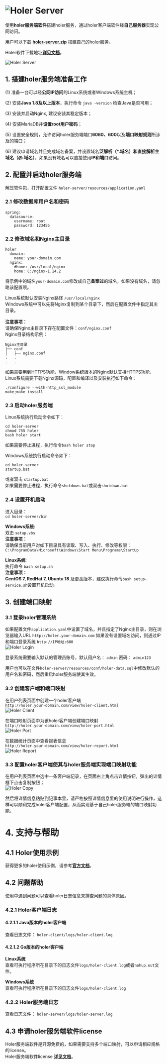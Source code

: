 # ![Holer Server](http://blog.wdom.net/upload/2019/11/v3sonj7kuogp1orspp1ek7t4jt.png)

使用**holer服务端软件**搭建holer服务，通过holer客户端软件经**自己服务器**实现公网访问。<br/>

用户可以下载 [**holer-server.zip**](https://github.com/wisdom-projects/holer-server/releases) 搭建自己的holer服务。<br/>

Holer软件下载地址[**详见文档**](https://github.com/wisdom-projects/holer/releases)。<br/>

![Holer Server](http://blog.wdom.net/upload/2019/04/pnlmngj08sh4eqv8fdb97oto0p.png)

## 1. 搭建holer服务端准备工作
(1) 准备一台可以经**公网IP访问**的Linux系统或者Windows系统主机；

(2) 安装**Java 1.8及以上版本**，执行命令 `java -version` 检查Java是否可用；

(3) 安装并启动Nginx, 建议安装其稳定版本；

(4) 安装MariaDB并**设置root用户密码**；

(5) 设置安全规则，允许访问holer服务端端口**6060、600**以及**端口映射规则**所涉及的端口；

(6) 建议申请域名并且完成域名备案，并设置域名**泛解析（*.域名）**和**直接解析主域名（@.域名）**，如果没有域名可以直接使用**IP和端口**访问。

## 2. 配置并启动holer服务端
解压软件包，打开配置文件 `holer-server/resources/application.yaml`

### 2.1 修改数据库用户名和密码

```
spring:
  datasource:
    username: root
    password: 123456
```

### 2.2 修改域名和Nginx主目录

```
holer
  domain:
    name: your-domain.com
  nginx:
    #home: /usr/local/nginx
    home: C:/nginx-1.14.2
```

将示例中的域名`your-domain.com`修改成自己**备案过**的域名，如果没有域名，请忽略该配置项。

Linux系统默认安装Nginx路径 `/usr/local/nginx` <br/>
Windows系统中可以先将Nginx复制到某个目录下，然后在配置文件中指定其主目录。<br/><br/>
**注意事项：** <br/>
请确保Nginx主目录下存在配置文件：`conf/nginx.conf` <br/>
Nginx目录结构示例：
```
Nginx主目录
├── conf
│   ├── nginx.conf
.   .
.   .
```

如果需要用到HTTPS功能，Window系统版本的Nginx默认支持HTTPS功能，Linux系统需要下载Nginx源码，配置和编译以及安装执行如下命令：
```
./configure --with-http_ssl_module
make;make install
```
### 2.3 启动holer服务端

Linux系统执行启动命令如下：
```
cd holer-server
chmod 755 holer
bash holer start
```
如果需要停止进程，执行命令`bash holer stop`<br/>

Windows系统执行启动命令如下：
```
cd holer-server
startup.bat
```
或者双击 `startup.bat`<br/>
如果需要停止进程，执行命令`shutdown.bat`或双击`shutdown.bat`<br/>

### 2.4 设置开机启动

进入目录：<br/>
`cd holer-server/bin`<br/>

**Windows系统**:<br/>
双击 `setup.vbs` <br/>
**注意事项：** <br/>
请确保当前用户对如下目录具有读取、写入、执行、修改等权限：<br/>
`C:\ProgramData\Microsoft\Windows\Start Menu\Programs\StartUp `<br/>

**Linux系统**:<br/>
执行命令 `bash setup.sh`<br/>
**注意事项：** <br/>
**CentOS 7, RedHat 7, Ubuntu 18** 及更高版本，建议执行命令`bash setup-service.sh`设置开机启动。<br/>

## 3. 创建端口映射

### 3.1 登录holer管理系统

如果配置文件`application.yaml`中设置了域名，并且指定了Nginx主目录，则在浏览器输入URL `http://holer.your-domain.com`
如果没有设置域名访问，则通过IP和端口登录系统 `http://IP地址:600`<br/>
![Holer Login](http://blog.wdom.net/upload/2019/04/oru7f1ojueilep57qkfkimrobf.png)

登录系统需要输入默认的管理员账号，默认用户名： `admin` 密码： `admin123`

用户也可以在文件`holer-server/resources/conf/holer-data.sql`中修改默认的用户名和密码，然后重启holer服务端使其生效。

### 3.2 创建客户端和端口映射

在用户列表页面中创建一个holer客户端<br/>
`http://holer.your-domain.com/view/holer-client.html`<br/>
![Holer Client](https://github.com/wisdom-projects/holer/blob/8d7794f500cfc2cc33702f92983d1674dab4917e/Image/holer-client.png)

在端口映射页面中为该holer客户端创建端口映射<br/>
`http://holer.your-domain.com/view/holer-port.html`<br/>
![Holer Port](https://github.com/wisdom-projects/holer/blob/8d7794f500cfc2cc33702f92983d1674dab4917e/Image/holer-port.png)

在数据统计页面中查看报表信息<br/>
`http://holer.your-domain.com/view/holer-report.html`<br/>
![Holer Report](https://github.com/wisdom-projects/holer/blob/8d7794f500cfc2cc33702f92983d1674dab4917e/Image/holer-report.png)

### 3.3 配置holer客户端使其与holer服务端实现端口映射功能

在用户列表页面中选中一条客户端记录，在页面右上角点击详情按钮，弹出的详情框下点击复制按钮；<br/>
![Holer Copy](http://blog.wdom.net/upload/2019/04/q7ffnsuu6ghf4p66chtb3001r3.png)

然后将详情信息粘贴到记事本里，请严格按照详情信息里的使用说明进行操作，这样可以顺利完成holer客户端配置，从而实现基于自己holer服务端的端口映射功能。

# 4. 支持与帮助

## 4.1 Holer使用示例
获得更多的holer使用示例，请参考[**官方文档**](http://blog.wdom.net)。

## 4.2 问题帮助
使用中遇到问题可以查看holer日志信息来排查问题的具体原因。

### 4.2.1 Holer客户端日志
#### 4.2.1.1 Java版本的holer客户端
查看日志文件：
`holer-client/logs/holer-client.log`

#### 4.2.1.2 Go版本的holer客户端
**Linux系统** <br/>
查看可执行程序所在目录下的日志文件`logs/holer-client.log`或者`nohup.out`文件。

**Windows系统** <br/>
查看可执行程序所在目录下的日志文件`logs/holer-client.log`

### 4.2.2 Holer服务端日志
查看日志文件：
`holer-server/logs/holer-server.log`

## 4.3 申请holer服务端软件license
Holer服务端软件是开源免费的，如果需要支持多个端口映射，可以申请相应规格的license。<br/>
Holer服务端软件license [**详见文档**](http://blog.wdom.net/article/23)。
